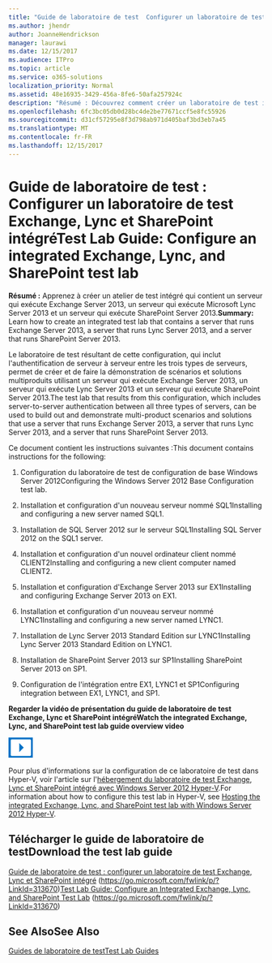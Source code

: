 ```yaml
---
title: "Guide de laboratoire de test  Configurer un laboratoire de test Exchange, Lync et SharePoint intégré"
ms.author: jhendr
author: JoanneHendrickson
manager: laurawi
ms.date: 12/15/2017
ms.audience: ITPro
ms.topic: article
ms.service: o365-solutions
localization_priority: Normal
ms.assetid: 48e16935-3429-456a-8fe6-50afa257924c
description: "Résumé : Découvrez comment créer un laboratoire de test intégré contenant un serveur qui exécute Exchange Server 2013, un serveur qui exécute Lync Server 2013 et un serveur qui exécute SharePoint Server 2013."
ms.openlocfilehash: 6fc3bc05db0d28bc4de2be77671ccf5e8fc55926
ms.sourcegitcommit: d31cf57295e8f3d798ab971d405baf3bd3eb7a45
ms.translationtype: MT
ms.contentlocale: fr-FR
ms.lasthandoff: 12/15/2017
---
```

# <a name="test-lab-guide-configure-an-integrated-exchange-lync-and-sharepoint-test-lab"></a><span data-ttu-id="0d83b-103">Guide de laboratoire de test : Configurer un laboratoire de test Exchange, Lync et SharePoint intégré</span><span class="sxs-lookup"><span data-stu-id="0d83b-103">Test Lab Guide: Configure an integrated Exchange, Lync, and SharePoint test lab</span></span>

 <span data-ttu-id="0d83b-104">**Résumé :** Apprenez à créer un atelier de test intégré qui contient un serveur qui exécute Exchange Server 2013, un serveur qui exécute Microsoft Lync Server 2013 et un serveur qui exécute SharePoint Server 2013.</span><span class="sxs-lookup"><span data-stu-id="0d83b-104">**Summary:** Learn how to create an integrated test lab that contains a server that runs Exchange Server 2013, a server that runs Lync Server 2013, and a server that runs SharePoint Server 2013.</span></span>
  
<span data-ttu-id="0d83b-105">Le laboratoire de test résultant de cette configuration, qui inclut l'authentification de serveur à serveur entre les trois types de serveurs, permet de créer et de faire la démonstration de scénarios et solutions multiproduits utilisant un serveur qui exécute Exchange Server 2013, un serveur qui exécute Lync Server 2013 et un serveur qui exécute SharePoint Server 2013.</span><span class="sxs-lookup"><span data-stu-id="0d83b-105">The test lab that results from this configuration, which includes server-to-server authentication between all three types of servers, can be used to build out and demonstrate multi-product scenarios and solutions that use a server that runs Exchange Server 2013, a server that runs Lync Server 2013, and a server that runs SharePoint Server 2013.</span></span>
  
<span data-ttu-id="0d83b-106">Ce document contient les instructions suivantes :</span><span class="sxs-lookup"><span data-stu-id="0d83b-106">This document contains instructions for the following:</span></span>
  
1. <span data-ttu-id="0d83b-107">Configuration du laboratoire de test de configuration de base Windows Server 2012</span><span class="sxs-lookup"><span data-stu-id="0d83b-107">Configuring the Windows Server 2012 Base Configuration test lab.</span></span>
    
2. <span data-ttu-id="0d83b-108">Installation et configuration d'un nouveau serveur nommé SQL1</span><span class="sxs-lookup"><span data-stu-id="0d83b-108">Installing and configuring a new server named SQL1.</span></span>
    
3. <span data-ttu-id="0d83b-109">Installation de SQL Server 2012 sur le serveur SQL1</span><span class="sxs-lookup"><span data-stu-id="0d83b-109">Installing SQL Server 2012 on the SQL1 server.</span></span>
    
4. <span data-ttu-id="0d83b-110">Installation et configuration d'un nouvel ordinateur client nommé CLIENT2</span><span class="sxs-lookup"><span data-stu-id="0d83b-110">Installing and configuring a new client computer named CLIENT2.</span></span>
    
5. <span data-ttu-id="0d83b-111">Installation et configuration d'Exchange Server 2013 sur EX1</span><span class="sxs-lookup"><span data-stu-id="0d83b-111">Installing and configuring Exchange Server 2013 on EX1.</span></span>
    
6. <span data-ttu-id="0d83b-112">Installation et configuration d'un nouveau serveur nommé LYNC1</span><span class="sxs-lookup"><span data-stu-id="0d83b-112">Installing and configuring a new server named LYNC1.</span></span>
    
7. <span data-ttu-id="0d83b-113">Installation de Lync Server 2013 Standard Edition sur LYNC1</span><span class="sxs-lookup"><span data-stu-id="0d83b-113">Installing Lync Server 2013 Standard Edition on LYNC1.</span></span>
    
8. <span data-ttu-id="0d83b-114">Installation de SharePoint Server 2013 sur SP1</span><span class="sxs-lookup"><span data-stu-id="0d83b-114">Installing SharePoint Server 2013 on SP1.</span></span>
    
9. <span data-ttu-id="0d83b-115">Configuration de l'intégration entre EX1, LYNC1 et SP1</span><span class="sxs-lookup"><span data-stu-id="0d83b-115">Configuring integration between EX1, LYNC1, and SP1.</span></span>
    
<span data-ttu-id="0d83b-116">**Regarder la vidéo de présentation du guide de laboratoire de test Exchange, Lync et SharePoint intégré**</span><span class="sxs-lookup"><span data-stu-id="0d83b-116">**Watch the integrated Exchange, Lync, and SharePoint test lab guide overview video**</span></span>

![Icône Vidéo (bouton de lecture)](images/mod_icon_video_M.png)
  
<span data-ttu-id="0d83b-118">Pour plus d'informations sur la configuration de ce laboratoire de test dans Hyper-V, voir l'article sur l'[hébergement du laboratoire de test Exchange, Lync et SharePoint intégré avec Windows Server 2012 Hyper-V](https://social.technet.microsoft.com/wiki/contents/articles/18483.hosting-the-integrated-exchange-lync-and-sharepoint-test-lab-with-windows-server-2012-hyper-v.aspx).</span><span class="sxs-lookup"><span data-stu-id="0d83b-118">For information about how to configure this test lab in Hyper-V, see [Hosting the integrated Exchange, Lync, and SharePoint test lab with Windows Server 2012 Hyper-V](https://social.technet.microsoft.com/wiki/contents/articles/18483.hosting-the-integrated-exchange-lync-and-sharepoint-test-lab-with-windows-server-2012-hyper-v.aspx).</span></span>
  
## <a name="download-the-test-lab-guide"></a><span data-ttu-id="0d83b-119">Télécharger le guide de laboratoire de test</span><span class="sxs-lookup"><span data-stu-id="0d83b-119">Download the test lab guide</span></span>

<span data-ttu-id="0d83b-120">[Guide de laboratoire de test : configurer un laboratoire de test Exchange, Lync et SharePoint intégré](https://go.microsoft.com/fwlink/p/?LinkId=313670) (https://go.microsoft.com/fwlink/p/?LinkId=313670)</span><span class="sxs-lookup"><span data-stu-id="0d83b-120">[Test Lab Guide: Configure an Integrated Exchange, Lync, and SharePoint Test Lab](https://go.microsoft.com/fwlink/p/?LinkId=313670) (https://go.microsoft.com/fwlink/p/?LinkId=313670)</span></span>
  
## <a name="see-also"></a><span data-ttu-id="0d83b-121">See Also</span><span class="sxs-lookup"><span data-stu-id="0d83b-121">See Also</span></span>

[<span data-ttu-id="0d83b-122">Guides de laboratoire de test</span><span class="sxs-lookup"><span data-stu-id="0d83b-122">Test Lab Guides</span></span>](https://go.microsoft.com/fwlink/p/?LinkId=202817)




